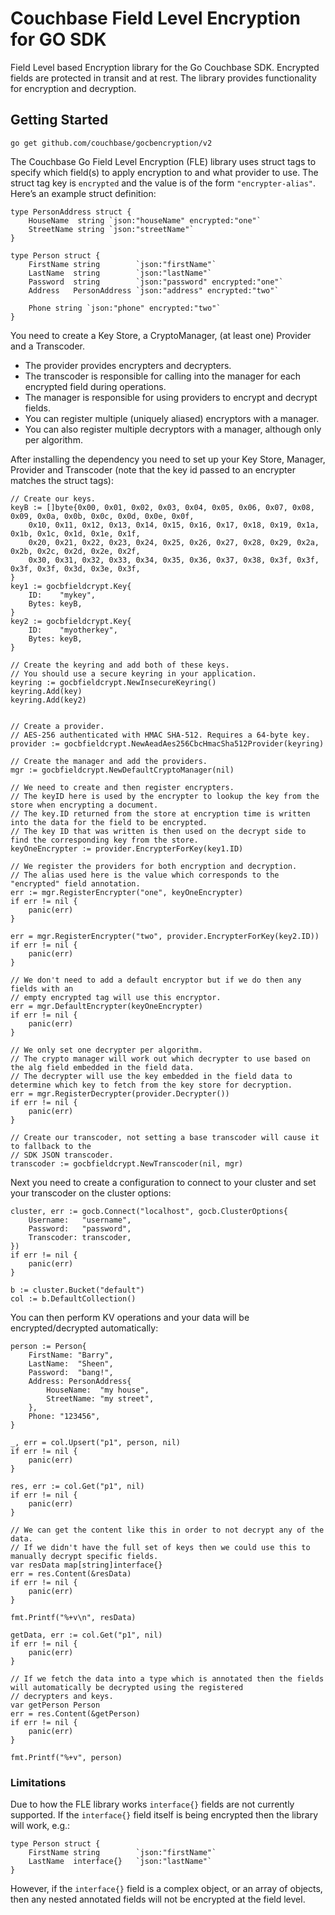 # Couchbase Field Level Encryption for GO SDK
Field Level based Encryption library for the Go Couchbase SDK. Encrypted fields are protected in transit and at rest. The library provides functionality for encryption and decryption.

## Getting Started ##
```
go get github.com/couchbase/gocbencryption/v2
```

The Couchbase Go Field Level Encryption (FLE) library uses struct tags to specify which field(s) to apply encryption to and what provider to use.
The struct tag key is `encrypted` and the value is of the form `"encrypter-alias"`. 
Here’s an example struct definition:

```
type PersonAddress struct {
	HouseName  string `json:"houseName" encrypted:"one"`
	StreetName string `json:"streetName"`
}

type Person struct {
	FirstName string        `json:"firstName"`
	LastName  string        `json:"lastName"`
	Password  string        `json:"password" encrypted:"one"`
	Address   PersonAddress `json:"address" encrypted:"two"`

	Phone string `json:"phone" encrypted:"two"`
}
```
You need to create a Key Store, a CryptoManager, (at least one) Provider and a Transcoder.

* The provider provides encrypters and decrypters.
* The transcoder is responsible for calling into the manager for each encrypted field during operations.
* The manager is responsible for using providers to encrypt and decrypt fields.
* You can register multiple (uniquely aliased) encryptors with a manager.
* You can also register multiple decryptors with a manager, although only per algorithm.

After installing the dependency you need to set up your Key Store, Manager, Provider and Transcoder (note that the key id passed to an encrypter matches the struct tags):

```
// Create our keys.
keyB := []byte{0x00, 0x01, 0x02, 0x03, 0x04, 0x05, 0x06, 0x07, 0x08, 0x09, 0x0a, 0x0b, 0x0c, 0x0d, 0x0e, 0x0f,
    0x10, 0x11, 0x12, 0x13, 0x14, 0x15, 0x16, 0x17, 0x18, 0x19, 0x1a, 0x1b, 0x1c, 0x1d, 0x1e, 0x1f,
    0x20, 0x21, 0x22, 0x23, 0x24, 0x25, 0x26, 0x27, 0x28, 0x29, 0x2a, 0x2b, 0x2c, 0x2d, 0x2e, 0x2f,
    0x30, 0x31, 0x32, 0x33, 0x34, 0x35, 0x36, 0x37, 0x38, 0x3f, 0x3f, 0x3f, 0x3f, 0x3d, 0x3e, 0x3f,
}
key1 := gocbfieldcrypt.Key{
    ID:    "mykey",
    Bytes: keyB,
}
key2 := gocbfieldcrypt.Key{
    ID:    "myotherkey",
    Bytes: keyB,
}

// Create the keyring and add both of these keys.
// You should use a secure keyring in your application.
keyring := gocbfieldcrypt.NewInsecureKeyring()
keyring.Add(key)
keyring.Add(key2)


// Create a provider.
// AES-256 authenticated with HMAC SHA-512. Requires a 64-byte key.
provider := gocbfieldcrypt.NewAeadAes256CbcHmacSha512Provider(keyring)

// Create the manager and add the providers.
mgr := gocbfieldcrypt.NewDefaultCryptoManager(nil)

// We need to create and then register encrypters.
// The keyID here is used by the encrypter to lookup the key from the store when encrypting a document.
// The key.ID returned from the store at encryption time is written into the data for the field to be encrypted.
// The key ID that was written is then used on the decrypt side to find the corresponding key from the store.
keyOneEncrypter := provider.EncrypterForKey(key1.ID)

// We register the providers for both encryption and decryption.
// The alias used here is the value which corresponds to the "encrypted" field annotation.
err := mgr.RegisterEncrypter("one", keyOneEncrypter)
if err != nil {
    panic(err)
}

err = mgr.RegisterEncrypter("two", provider.EncrypterForKey(key2.ID))
if err != nil {
    panic(err)
}

// We don't need to add a default encryptor but if we do then any fields with an
// empty encrypted tag will use this encryptor.
err = mgr.DefaultEncrypter(keyOneEncrypter)
if err != nil {
    panic(err)
}

// We only set one decrypter per algorithm.
// The crypto manager will work out which decrypter to use based on the alg field embedded in the field data.
// The decrypter will use the key embedded in the field data to determine which key to fetch from the key store for decryption.
err = mgr.RegisterDecrypter(provider.Decrypter())
if err != nil {
    panic(err)
}

// Create our transcoder, not setting a base transcoder will cause it to fallback to the
// SDK JSON transcoder.
transcoder := gocbfieldcrypt.NewTranscoder(nil, mgr)
```

Next you need to create a configuration to connect to your cluster and set your transcoder on the cluster options:

```
cluster, err := gocb.Connect("localhost", gocb.ClusterOptions{
    Username:   "username",
    Password:   "password",
    Transcoder: transcoder,
})
if err != nil {
    panic(err)
}

b := cluster.Bucket("default")
col := b.DefaultCollection()
```

You can then perform KV operations and your data will be encrypted/decrypted automatically:
```
person := Person{
    FirstName: "Barry",
    LastName:  "Sheen",
    Password:  "bang!",
    Address: PersonAddress{
        HouseName:  "my house",
        StreetName: "my street",
    },
    Phone: "123456",
}

_, err = col.Upsert("p1", person, nil)
if err != nil {
    panic(err)
}

res, err := col.Get("p1", nil)
if err != nil {
    panic(err)
}

// We can get the content like this in order to not decrypt any of the data.
// If we didn't have the full set of keys then we could use this to manually decrypt specific fields.
var resData map[string]interface{}
err = res.Content(&resData)
if err != nil {
    panic(err)
}

fmt.Printf("%+v\n", resData)

getData, err := col.Get("p1", nil)
if err != nil {
    panic(err)
}

// If we fetch the data into a type which is annotated then the fields will automatically be decrypted using the registered
// decrypters and keys.
var getPerson Person
err = res.Content(&getPerson)
if err != nil {
    panic(err)
}

fmt.Printf("%+v", person)
```

### Limitations

Due to how the FLE library works `interface{}` fields are not currently supported.
If the `interface{}` field itself is being encrypted then the library will work, e.g.:

```
type Person struct {
    FirstName string        `json:"firstName"`
    LastName  interface{}   `json:"lastName"`
}
```

However, if the `interface{}` field is a complex object, or an array of objects, then any nested annotated fields will not be encrypted at the field level.
